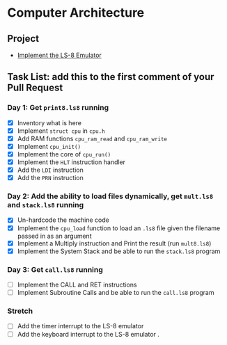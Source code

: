 # Computer Architecture

## Project

* [Implement the LS-8 Emulator](ls8/)

## Task List: add this to the first comment of your Pull Request

### Day 1: Get `print8.ls8` running
- [x] Inventory what is here
- [x] Implement `struct cpu` in `cpu.h`
- [x] Add RAM functions `cpu_ram_read` and `cpu_ram_write`
- [x] Implement `cpu_init()`
- [x] Implement the core of `cpu_run()`
- [x] Implement the `HLT` instruction handler
- [x] Add the `LDI` instruction
- [x] Add the `PRN` instruction

### Day 2: Add the ability to load files dynamically, get `mult.ls8` and `stack.ls8` running
- [x] Un-hardcode the machine code
- [x] Implement the `cpu_load` function to load an `.ls8` file given the filename passed in as an argument
- [x] Implement a Multiply instruction and Print the result (run `mult8.ls8`)
- [x] Implement the System Stack and be able to run the `stack.ls8` program

### Day 3: Get `call.ls8` running
- [ ] Implement the CALL and RET instructions
- [ ] Implement Subroutine Calls and be able to run the `call.ls8` program

### Stretch
- [ ] Add the timer interrupt to the LS-8 emulator
- [ ] Add the keyboard interrupt to the LS-8 emulator
.
